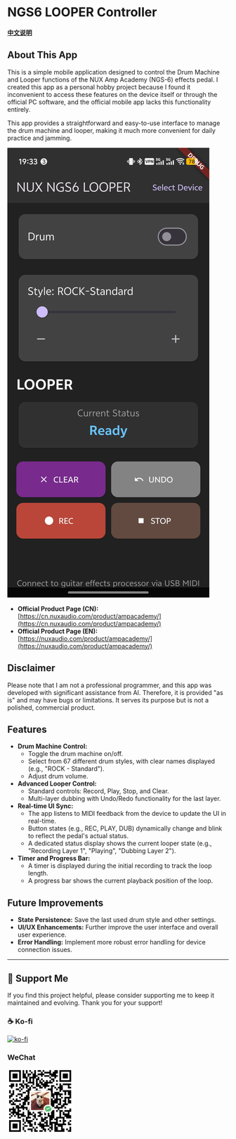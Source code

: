 # NGS6 LOOPER Controller

[**中文说明**](README.zh-CN.md)

## About This App

This is a simple mobile application designed to control the Drum Machine and Looper functions of the NUX Amp Academy (NGS-6) effects pedal. I created this app as a personal hobby project because I found it inconvenient to access these features on the device itself or through the official PC software, and the official mobile app lacks this functionality entirely.

This app provides a straightforward and easy-to-use interface to manage the drum machine and looper, making it much more convenient for daily practice and jamming.

![App Screenshot](Screenshot.jpg)

- **Official Product Page (CN):** [https://cn.nuxaudio.com/product/ampacademy/](https://cn.nuxaudio.com/product/ampacademy/)
- **Official Product Page (EN):** [https://nuxaudio.com/product/ampacademy/](https://nuxaudio.com/product/ampacademy/)

## Disclaimer

Please note that I am not a professional programmer, and this app was developed with significant assistance from AI. Therefore, it is provided "as is" and may have bugs or limitations. It serves its purpose but is not a polished, commercial product.

## Features

- **Drum Machine Control:**
    - Toggle the drum machine on/off.
    - Select from 67 different drum styles, with clear names displayed (e.g., "ROCK - Standard").
    - Adjust drum volume.
- **Advanced Looper Control:**
    - Standard controls: Record, Play, Stop, and Clear.
    - Multi-layer dubbing with Undo/Redo functionality for the last layer.
- **Real-time UI Sync:**
    - The app listens to MIDI feedback from the device to update the UI in real-time.
    - Button states (e.g., REC, PLAY, DUB) dynamically change and blink to reflect the pedal's actual status.
    - A dedicated status display shows the current looper state (e.g., "Recording Layer 1", "Playing", "Dubbing Layer 2").
- **Timer and Progress Bar:**
    - A timer is displayed during the initial recording to track the loop length.
    - A progress bar shows the current playback position of the loop.

## Future Improvements

- **State Persistence:** Save the last used drum style and other settings.
- **UI/UX Enhancements:** Further improve the user interface and overall user experience.
- **Error Handling:** Implement more robust error handling for device connection issues.
---

## 💖 Support Me

If you find this project helpful, please consider supporting me to keep it maintained and evolving. Thank you for your support!

### ☕️ Ko-fi

[![ko-fi](https://ko-fi.com/img/githubbutton_sm.svg)](https://ko-fi.com/W7W01J55JO)

###  WeChat

<img src="asst/wx.png" width="150">